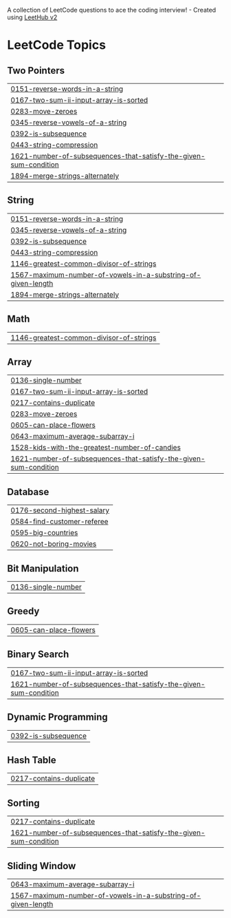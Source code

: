 A collection of LeetCode questions to ace the coding interview! - Created using [LeetHub v2](https://github.com/arunbhardwaj/LeetHub-2.0)
<!---LeetCode Topics Start-->
# LeetCode Topics
## Two Pointers
|  |
| ------- |
| [0151-reverse-words-in-a-string](https://github.com/makkawy16/LeetCode-Problems/tree/master/0151-reverse-words-in-a-string) |
| [0167-two-sum-ii-input-array-is-sorted](https://github.com/makkawy16/LeetCode-Problems/tree/master/0167-two-sum-ii-input-array-is-sorted) |
| [0283-move-zeroes](https://github.com/makkawy16/LeetCode-Problems/tree/master/0283-move-zeroes) |
| [0345-reverse-vowels-of-a-string](https://github.com/makkawy16/LeetCode-Problems/tree/master/0345-reverse-vowels-of-a-string) |
| [0392-is-subsequence](https://github.com/makkawy16/LeetCode-Problems/tree/master/0392-is-subsequence) |
| [0443-string-compression](https://github.com/makkawy16/LeetCode-Problems/tree/master/0443-string-compression) |
| [1621-number-of-subsequences-that-satisfy-the-given-sum-condition](https://github.com/makkawy16/LeetCode-Problems/tree/master/1621-number-of-subsequences-that-satisfy-the-given-sum-condition) |
| [1894-merge-strings-alternately](https://github.com/makkawy16/LeetCode-Problems/tree/master/1894-merge-strings-alternately) |
## String
|  |
| ------- |
| [0151-reverse-words-in-a-string](https://github.com/makkawy16/LeetCode-Problems/tree/master/0151-reverse-words-in-a-string) |
| [0345-reverse-vowels-of-a-string](https://github.com/makkawy16/LeetCode-Problems/tree/master/0345-reverse-vowels-of-a-string) |
| [0392-is-subsequence](https://github.com/makkawy16/LeetCode-Problems/tree/master/0392-is-subsequence) |
| [0443-string-compression](https://github.com/makkawy16/LeetCode-Problems/tree/master/0443-string-compression) |
| [1146-greatest-common-divisor-of-strings](https://github.com/makkawy16/LeetCode-Problems/tree/master/1146-greatest-common-divisor-of-strings) |
| [1567-maximum-number-of-vowels-in-a-substring-of-given-length](https://github.com/makkawy16/LeetCode-Problems/tree/master/1567-maximum-number-of-vowels-in-a-substring-of-given-length) |
| [1894-merge-strings-alternately](https://github.com/makkawy16/LeetCode-Problems/tree/master/1894-merge-strings-alternately) |
## Math
|  |
| ------- |
| [1146-greatest-common-divisor-of-strings](https://github.com/makkawy16/LeetCode-Problems/tree/master/1146-greatest-common-divisor-of-strings) |
## Array
|  |
| ------- |
| [0136-single-number](https://github.com/makkawy16/LeetCode-Problems/tree/master/0136-single-number) |
| [0167-two-sum-ii-input-array-is-sorted](https://github.com/makkawy16/LeetCode-Problems/tree/master/0167-two-sum-ii-input-array-is-sorted) |
| [0217-contains-duplicate](https://github.com/makkawy16/LeetCode-Problems/tree/master/0217-contains-duplicate) |
| [0283-move-zeroes](https://github.com/makkawy16/LeetCode-Problems/tree/master/0283-move-zeroes) |
| [0605-can-place-flowers](https://github.com/makkawy16/LeetCode-Problems/tree/master/0605-can-place-flowers) |
| [0643-maximum-average-subarray-i](https://github.com/makkawy16/LeetCode-Problems/tree/master/0643-maximum-average-subarray-i) |
| [1528-kids-with-the-greatest-number-of-candies](https://github.com/makkawy16/LeetCode-Problems/tree/master/1528-kids-with-the-greatest-number-of-candies) |
| [1621-number-of-subsequences-that-satisfy-the-given-sum-condition](https://github.com/makkawy16/LeetCode-Problems/tree/master/1621-number-of-subsequences-that-satisfy-the-given-sum-condition) |
## Database
|  |
| ------- |
| [0176-second-highest-salary](https://github.com/makkawy16/LeetCode-Problems/tree/master/0176-second-highest-salary) |
| [0584-find-customer-referee](https://github.com/makkawy16/LeetCode-Problems/tree/master/0584-find-customer-referee) |
| [0595-big-countries](https://github.com/makkawy16/LeetCode-Problems/tree/master/0595-big-countries) |
| [0620-not-boring-movies](https://github.com/makkawy16/LeetCode-Problems/tree/master/0620-not-boring-movies) |
## Bit Manipulation
|  |
| ------- |
| [0136-single-number](https://github.com/makkawy16/LeetCode-Problems/tree/master/0136-single-number) |
## Greedy
|  |
| ------- |
| [0605-can-place-flowers](https://github.com/makkawy16/LeetCode-Problems/tree/master/0605-can-place-flowers) |
## Binary Search
|  |
| ------- |
| [0167-two-sum-ii-input-array-is-sorted](https://github.com/makkawy16/LeetCode-Problems/tree/master/0167-two-sum-ii-input-array-is-sorted) |
| [1621-number-of-subsequences-that-satisfy-the-given-sum-condition](https://github.com/makkawy16/LeetCode-Problems/tree/master/1621-number-of-subsequences-that-satisfy-the-given-sum-condition) |
## Dynamic Programming
|  |
| ------- |
| [0392-is-subsequence](https://github.com/makkawy16/LeetCode-Problems/tree/master/0392-is-subsequence) |
## Hash Table
|  |
| ------- |
| [0217-contains-duplicate](https://github.com/makkawy16/LeetCode-Problems/tree/master/0217-contains-duplicate) |
## Sorting
|  |
| ------- |
| [0217-contains-duplicate](https://github.com/makkawy16/LeetCode-Problems/tree/master/0217-contains-duplicate) |
| [1621-number-of-subsequences-that-satisfy-the-given-sum-condition](https://github.com/makkawy16/LeetCode-Problems/tree/master/1621-number-of-subsequences-that-satisfy-the-given-sum-condition) |
## Sliding Window
|  |
| ------- |
| [0643-maximum-average-subarray-i](https://github.com/makkawy16/LeetCode-Problems/tree/master/0643-maximum-average-subarray-i) |
| [1567-maximum-number-of-vowels-in-a-substring-of-given-length](https://github.com/makkawy16/LeetCode-Problems/tree/master/1567-maximum-number-of-vowels-in-a-substring-of-given-length) |
<!---LeetCode Topics End-->
